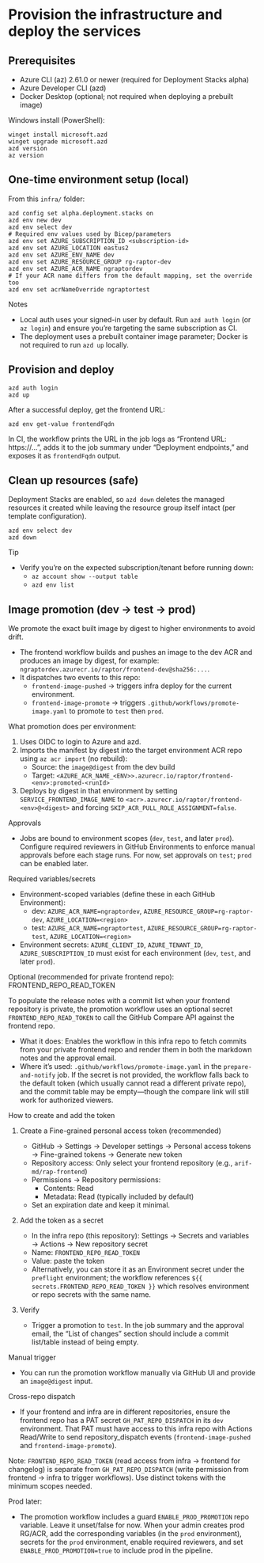 # Provision the infrastructure and deploy the services

## Prerequisites
- Azure CLI (az) 2.61.0 or newer (required for Deployment Stacks alpha)
- Azure Developer CLI (azd)
- Docker Desktop (optional; not required when deploying a prebuilt image)

Windows install (PowerShell):

```
winget install microsoft.azd
winget upgrade microsoft.azd
azd version
az version
```

## One-time environment setup (local)
From this `infra/` folder:

```
azd config set alpha.deployment.stacks on
azd env new dev
azd env select dev
# Required env values used by Bicep/parameters
azd env set AZURE_SUBSCRIPTION_ID <subscription-id>
azd env set AZURE_LOCATION eastus2
azd env set AZURE_ENV_NAME dev
azd env set AZURE_RESOURCE_GROUP rg-raptor-dev
azd env set AZURE_ACR_NAME ngraptordev
# If your ACR name differs from the default mapping, set the override too
azd env set acrNameOverride ngraptortest
```

Notes
- Local auth uses your signed-in user by default. Run `azd auth login` (or `az login`) and ensure you’re targeting the same subscription as CI.
- The deployment uses a prebuilt container image parameter; Docker is not required to run `azd up` locally.

## Provision and deploy

```
azd auth login
azd up
```

After a successful deploy, get the frontend URL:

```
azd env get-value frontendFqdn
```

In CI, the workflow prints the URL in the job logs as “Frontend URL: https://…”, adds it to the job summary under “Deployment endpoints,” and exposes it as `frontendFqdn` output.

## Clean up resources (safe)

Deployment Stacks are enabled, so `azd down` deletes the managed resources it created while leaving the resource group itself intact (per template configuration).

```
azd env select dev
azd down
```

Tip
- Verify you’re on the expected subscription/tenant before running down:
	- `az account show --output table`
	- `azd env list`

## Image promotion (dev → test → prod)

We promote the exact built image by digest to higher environments to avoid drift.

- The frontend workflow builds and pushes an image to the dev ACR and produces an image by digest, for example: `ngraptordev.azurecr.io/raptor/frontend-dev@sha256:...`.
- It dispatches two events to this repo:
	- `frontend-image-pushed` → triggers infra deploy for the current environment.
	- `frontend-image-promote` → triggers `.github/workflows/promote-image.yaml` to promote to `test` then `prod`.

What promotion does per environment:

1) Uses OIDC to login to Azure and azd.
2) Imports the manifest by digest into the target environment ACR repo using `az acr import` (no rebuild):
	 - Source: the `image@digest` from the dev build
	 - Target: `<AZURE_ACR_NAME_<ENV>>.azurecr.io/raptor/frontend-<env>:promoted-<runId>`
3) Deploys by digest in that environment by setting `SERVICE_FRONTEND_IMAGE_NAME` to `<acr>.azurecr.io/raptor/frontend-<env>@<digest>` and forcing `SKIP_ACR_PULL_ROLE_ASSIGNMENT=false`.

Approvals

- Jobs are bound to environment scopes (`dev`, `test`, and later `prod`). Configure required reviewers in GitHub Environments to enforce manual approvals before each stage runs. For now, set approvals on `test`; `prod` can be enabled later.

Required variables/secrets

- Environment-scoped variables (define these in each GitHub Environment):
	- dev: `AZURE_ACR_NAME=ngraptordev`, `AZURE_RESOURCE_GROUP=rg-raptor-dev`, `AZURE_LOCATION=<region>`
	- test: `AZURE_ACR_NAME=ngraptortest`, `AZURE_RESOURCE_GROUP=rg-raptor-test`, `AZURE_LOCATION=<region>`
- Environment secrets: `AZURE_CLIENT_ID`, `AZURE_TENANT_ID`, `AZURE_SUBSCRIPTION_ID` must exist for each environment (`dev`, `test`, and later `prod`).

Optional (recommended for private frontend repo): FRONTEND_REPO_READ_TOKEN

To populate the release notes with a commit list when your frontend repository is private, the promotion workflow uses an optional secret `FRONTEND_REPO_READ_TOKEN` to call the GitHub Compare API against the frontend repo.

- What it does: Enables the workflow in this infra repo to fetch commits from your private frontend repo and render them in both the markdown notes and the approval email.
- Where it’s used: `.github/workflows/promote-image.yaml` in the `prepare-and-notify` job. If the secret is not provided, the workflow falls back to the default token (which usually cannot read a different private repo), and the commit table may be empty—though the compare link will still work for authorized viewers.

How to create and add the token

1) Create a Fine-grained personal access token (recommended)
	- GitHub → Settings → Developer settings → Personal access tokens → Fine-grained tokens → Generate new token
	- Repository access: Only select your frontend repository (e.g., `arif-md/rap-frontend`)
	- Permissions → Repository permissions:
	  - Contents: Read
	  - Metadata: Read (typically included by default)
	- Set an expiration date and keep it minimal.

2) Add the token as a secret
	- In the infra repo (this repository): Settings → Secrets and variables → Actions → New repository secret
	- Name: `FRONTEND_REPO_READ_TOKEN`
	- Value: paste the token
	- Alternatively, you can store it as an Environment secret under the `preflight` environment; the workflow references `${{ secrets.FRONTEND_REPO_READ_TOKEN }}` which resolves environment or repo secrets with the same name.

3) Verify
	- Trigger a promotion to `test`. In the job summary and the approval email, the “List of changes” section should include a commit list/table instead of being empty.

Manual trigger

- You can run the promotion workflow manually via GitHub UI and provide an `image@digest` input.

Cross-repo dispatch

- If your frontend and infra are in different repositories, ensure the frontend repo has a PAT secret `GH_PAT_REPO_DISPATCH` in its `dev` environment. That PAT must have access to this infra repo with Actions Read/Write to send repository_dispatch events (`frontend-image-pushed` and `frontend-image-promote`).

Note: `FRONTEND_REPO_READ_TOKEN` (read access from infra → frontend for changelog) is separate from `GH_PAT_REPO_DISPATCH` (write permission from frontend → infra to trigger workflows). Use distinct tokens with the minimum scopes needed.

Prod later:

- The promotion workflow includes a guard `ENABLE_PROD_PROMOTION` repo variable. Leave it unset/false for now. When your admin creates prod RG/ACR, add the corresponding variables (in the `prod` environment), secrets for the `prod` environment, enable required reviewers, and set `ENABLE_PROD_PROMOTION=true` to include prod in the pipeline.
